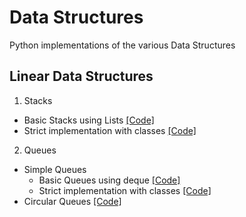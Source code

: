 # Data Structures
Python implementations of the various Data Structures 

## Linear Data Structures 

1. Stacks
  * Basic Stacks using Lists [[Code]](https://github.com/Gothamv/DataStructures/blob/master/Stacks/stacks.py)
  * Strict implementation with classes [[Code]](https://github.com/Gothamv/DataStructures/blob/master/Stacks/strictlyStacks.py)

2. Queues
  * Simple Queues
    * Basic Queues using deque [[Code]](https://github.com/Gothamv/DataStructures/blob/master/Queues/queues.py)
    * Strict implementation with classes [[Code]](https://github.com/Gothamv/DataStructures/blob/master/Queues/strictlyQueues.py)
  * Circular Queues [[Code]](https://github.com/Gothamv/DataStructures/blob/master/Queues/circularQueues.py)
 
